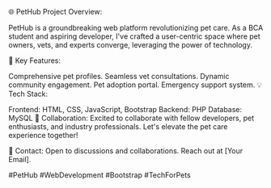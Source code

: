 

🌐 PetHub Project Overview:

PetHub is a groundbreaking web platform revolutionizing pet care. As a BCA student and aspiring developer, I've crafted a user-centric space where pet owners, vets, and experts converge, leveraging the power of technology.

🚀 Key Features:

Comprehensive pet profiles.
Seamless vet consultations.
Dynamic community engagement.
Pet adoption portal.
Emergency support system.
💡 Tech Stack:

Frontend: HTML, CSS, JavaScript, Bootstrap
Backend: PHP
Database: MySQL
🤝 Collaboration: Excited to collaborate with fellow developers, pet enthusiasts, and industry professionals. Let's elevate the pet care experience together!

📧 Contact: Open to discussions and collaborations. Reach out at [Your Email].

#PetHub #WebDevelopment #Bootstrap #TechForPets

